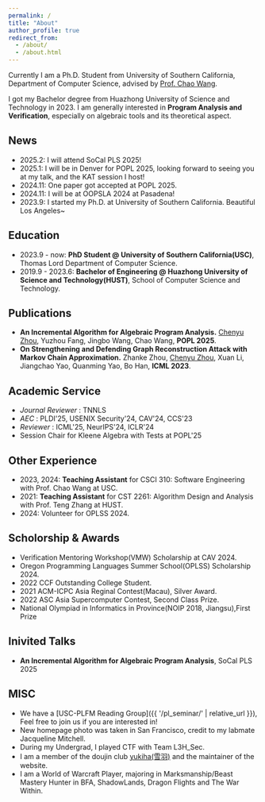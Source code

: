 ```yaml
---
permalink: /
title: "About"
author_profile: true
redirect_from: 
  - /about/
  - /about.html
---
```



Currently I am a Ph.D. Student from University of Southern California, Department of Computer Science, advised by [Prof. Chao Wang](https://sites.usc.edu/chaowang/).

I got my Bachelor degree from Huazhong University of Science and Technology in 2023. I am generally interested in **Program Analysis and Verification**, especially on algebraic tools and its theoretical aspect.

News
------
- 2025.2: I will attend SoCal PLS 2025!
- 2025.1: I will be in Denver for POPL 2025, looking forward to seeing you at my talk, and the KAT session I host!
- 2024.11: One paper got accepted at POPL 2025.
- 2024.11: I will be at OOPSLA 2024 at Pasadena!
- 2023.9:  I started my Ph.D. at University of Southern California. Beautiful Los Angeles~

Education
------
- 2023.9 - now: **PhD Student @ University of Southern California(USC)**, Thomas Lord Department of Computer Science.
- 2019.9 - 2023.6: **Bachelor of Engineering @ Huazhong University of Science and Technology(HUST)**, School of Computer Science and Technology.

Publications
------
- **An Incremental Algorithm for Algebraic Program Analysis.** <u>Chenyu Zhou</u>, Yuzhou Fang, Jingbo Wang, Chao Wang, **POPL 2025**.
- **On Strengthening and Defending Graph Reconstruction Attack with Markov Chain Approximation.** Zhanke Zhou, <u>Chenyu Zhou</u>, Xuan Li, Jiangchao Yao, Quanming Yao, Bo Han, **ICML 2023**.

Academic Service
------
- *Journal Reviewer* : TNNLS
- *AEC* : PLDI'25, USENIX Security'24, CAV'24, CCS'23
- *Reviewer* : ICML'25, NeurIPS'24, ICLR'24
- Session Chair for Kleene Algebra with Tests at POPL'25


Other Experience
------
- 2023, 2024: **Teaching Assistant** for CSCI 310: Software Engineering with Prof. Chao Wang at USC.
- 2021: **Teaching Assistant** for CST 2261: Algorithm Design and Analysis with Prof. Teng Zhang at HUST.
- 2024: Volunteer for OPLSS 2024.

Scholorship & Awards
------
- Verification Mentoring Workshop(VMW) Scholarship at CAV 2024.
- Oregon Programming Languages Summer School(OPLSS) Scholarship 2024.
- 2022 CCF Outstanding College Student.
- 2021 ACM-ICPC Asia Reginal Contest(Macau), Silver Award.
- 2022 ASC Asia Supercomputer Contest, Second Class Prize.
- National Olympiad in Informatics in Province(NOIP 2018, Jiangsu),First Prize

Inivited Talks
-----
- **An Incremental Algorithm for Algebraic Program Analysis**, SoCal PLS 2025

MISC
------
- We have a [USC-PLFM Reading Group]({{ '/pl_seminar/' | relative_url }}), Feel free to join us if you are interested in!
- New homepage photo was taken in San Francisco, credit to my labmate Jacqueline Mitchell.
- During my Undergrad, I played CTF with Team L3H_Sec.
- I am a member of the doujin club [yukiha(雪羽)](https://yukiha.org) and the maintainer of the website.
- I am a World of Warcraft Player, majoring in Marksmanship/Beast Mastery Hunter in BFA, ShadowLands, Dragon Flights and The War Within.

